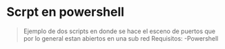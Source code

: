 # Scrpt en powershell
>Ejemplo de dos scripts en donde se hace el esceno de puertos que por lo general estan abiertos en una sub red
>Requisitos:
>-Powershell


